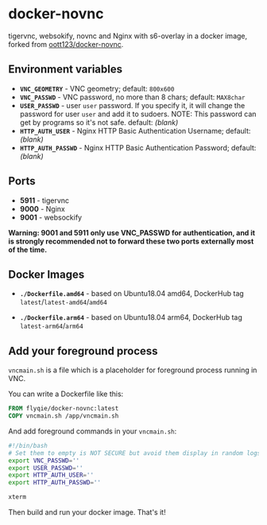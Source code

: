 # docker-novnc

tigervnc, websokify, novnc and Nginx with s6-overlay in a docker image, forked from [oott123/docker-novnc](https://github.com/oott123/docker-novnc).

## Environment variables

* **`VNC_GEOMETRY`** - VNC geometry; default: `800x600`
* **`VNC_PASSWD`** - VNC password, no more than 8 chars; default: `MAX8char`
* **`USER_PASSWD`** - user `user` password. If you specify it, it will change the password for user `user` and add it to sudoers. NOTE: This password can get by programs so it's not safe. default: _(blank)_
* **`HTTP_AUTH_USER`** - Nginx HTTP Basic Authentication Username; default: _(blank)_
* **`HTTP_AUTH_PASSWD`** - Nginx HTTP Basic Authentication Password; default: _(blank)_

## Ports

* **5911** - tigervnc
* **9000** - Nginx
* **9001** - websockify

**Warning: 9001 and 5911 only use VNC_PASSWD for authentication, and it is strongly recommended not to forward these two ports externally most of the time.**

## Docker Images

* **`./Dockerfile.amd64`** - based on Ubuntu18.04 amd64, DockerHub tag `latest`/`latest-amd64`/`amd64`

* **`./Dockerfile.arm64`** - based on Ubuntu18.04 arm64, DockerHub tag `latest-arm64`/`arm64`

## Add your foreground process

`vncmain.sh` is a file which is a placeholder for foreground process running in VNC.

You can write a Dockerfile like this:

```Dockerfile
FROM flyqie/docker-novnc:latest
COPY vncmain.sh /app/vncmain.sh
```

And add foreground commands in your `vncmain.sh`:

```bash
#!/bin/bash
# Set them to empty is NOT SECURE but avoid them display in random logs.
export VNC_PASSWD=''
export USER_PASSWD=''
export HTTP_AUTH_USER=''
export HTTP_AUTH_PASSWD=''

xterm
```

Then build and run your docker image. That's it!
